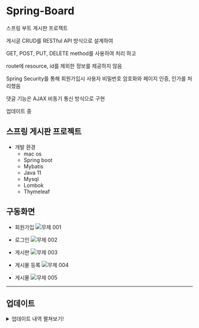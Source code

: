 # Spring-Board
 스프링 부트 게시판 프로젝트
 
 게시글 CRUD를 RESTful API 방식으로 설계하여
 
 GET, POST, PUT, DELETE method를 사용하여 처리 하고
 
 route에 resource, id를 제외한 정보를 제공하지 않음
 
 Spring Security를 통해 회원가입시 사용자 비밀번호 암호화와 페이지 인증, 인가를 처리했음
 
 댓글 기능은 AJAX 비동기 통신 방식으로 구현
  
 업데이트 중
 
## 스프링 게시판 프로젝트

- 개발 환경
  - mac os
  - Spring boot
  - Mybatis
  - Java 11 
  - Mysql
  - Lombok
  - Thymeleaf

 ## 구동화면
 
 - 회원가입
 ![무제 001](https://user-images.githubusercontent.com/89332185/169638043-34611023-90cf-40c1-a6af-3e7fca5c850d.jpeg)
 
 - 로그인
 ![무제 002](https://user-images.githubusercontent.com/89332185/169638055-922234fa-f29e-4dd2-9b1f-7adf4a8564d1.jpeg)

 - 게시판
 ![무제 003](https://user-images.githubusercontent.com/89332185/169638072-99b762f6-a4fd-4276-89b8-7060689da0cc.jpeg)
 
 - 게시물 등록
 ![무제 004](https://user-images.githubusercontent.com/89332185/169638077-b80f4b91-5b6a-4f87-9779-3cca2e0d80c4.jpeg)

 - 게시물
 ![무제 005](https://user-images.githubusercontent.com/89332185/169638083-201283fc-4e6d-45eb-8d6a-0682264173b9.jpeg)


 
---------------------

## 업데이트
<details>
  <summary>업데이트 내역 펼쳐보기!</summary>
 
- 4월 14일
> 프로젝트 세팅, 생성

- 4월 15일
> Mybatis mapper.xml 활용하여 쿼리문 작성
> 
> 기본적인 게시물 생성, 리스트 받아오기(테이블), 수정, 삭제 구현 (CRUD)

- 4월 16일
> Thymeleaf fragments(nav,head) 작성

- 4월 18일
> bootstrap 연결, nav, head 파일 부트스트랩 적용
> 
> list view page 업데이트


- 4월 19일
> paging 처리하여 board list 불러오기 작성
> 
> pagination 작성 (java)
>  
> pagination view 작업중
> > startPage ~ endPage 까지 페이지 번호 불러오기 완성
> > 
> > 페이지 번호 현재 모두 1로 표시 (추가 작업 필요)
> > 
> > 이전, 이후 버튼 표시 안됨

- 4월 20일
> pagination 완성 
>
> 개별 게시글 get view 페이지 생성

- 4월 21일
> 생성된 개별 게시글을 게시판 목록에서 제목 클릭시 연결
> 
> 생성된 게시물에 목록, 수정, 삭제 페이지 연결
> 
> BoardController에서 페이지 get, update, delete 요청 url을 @PathVariable에서 @RequestParam으로 교체
> > ex) board/delete/{bno} => board/delete?bno={bno}

- 4월 22일
> 게시판 댓글 기능 추가(미완성) => 비동기 AJAX 방식
> 
> mapper, service, view(html) 작성
> 
> view에 AJAX js 설정 필요

- 4월 25일
> ReplyController (RestController)
>
> 댓글 ajax get, post로 작성, 리스트 받아기 완성
> 
> delete, update(put) 작성중

- 4월 26일
> 댓글 수정, 삭제 완성
>
> 회원(User) 테이블, model, mapper, controller 생성
>
> 회원가입 뷰, controller 완성 (로그인은 뷰 페이지만 생성)
> 
 
- 4월 27일
> 기본적인 로그인 뷰, 기능 완성
>
> spring security로 페이지 권한, 로그인 인증 추가(도중 오류발생) >> 수정 보완 필요
> 
 
- 4월 28일
> 27일 작업중 발생했던 오류 수정 (@어노테이션 실수), spring security 기본 사용법 미숙
> 
> Spring security 회원가입 시 user 권한 부여, 비밀번호 BCrypt 암호화 저장
>
> 커스텀 로그인 페이지로 로그인 인증
> 
 
 - 5월 13일
> side nav 추가
> 
> 로그인 성공시 Spring security Principal에 저장된 userName을 Common으로 모든 페이지에 전달
>
> 게시물 수정, 삭제 시 userName일치 여부 판단
>
> 전체적 css 수정
> 
 
 - 5월 17일
> 게시물 delete 방식을 getMapping에서 deleteMapping으로 변경
> 
> 삭제는 정상적으로 이루어 짐
>
> 삭제 후 게시물 리스트로 다시 이동하면 이동 후 에러 발생 (push X)
 
 - 5월 19일
 > 삭제 method delete , 수정 method put 으로 변경
 >
 > delete , 수정은 오류 발생
 
 - 5월 23일
 > 삭제 , 수정 오류 수정 (수정은 URI 오류)
 >
 > Delete method 전송방식을 form 제출로 변경하니 오류가 사라짐
</details>



